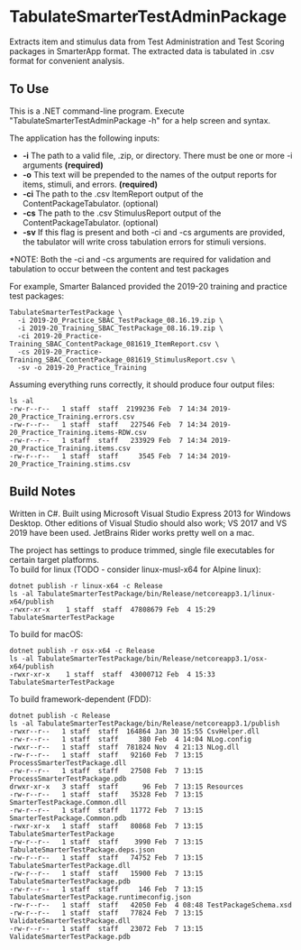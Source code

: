 # TabulateSmarterTestAdminPackage
Extracts item and stimulus data from Test Administration and Test Scoring packages in SmarterApp format. The extracted data is tabulated in .csv format for convenient analysis.

## To Use
This is a .NET command-line program. Execute "TabulateSmarterTestAdminPackage -h" for a help screen and syntax.

The application has the following inputs:
- **-i** The path to a valid file, .zip, or directory. There must be one or more -i arguments **(required)**
- **-o** This text will be prepended to the names of the output reports for items, stimuli, and errors. **(required)**
- **-ci** The path to the .csv ItemReport output of the ContentPackageTabulator. (optional)
- **-cs** The path to the .csv StimulusReport output of the ContentPackageTabulator. (optional)
- **-sv** If this flag is present and both -ci and -cs arguments are provided, the tabulator will write cross tabulation errors for stimuli versions.

*NOTE: Both the -ci and -cs arguments are required for validation and tabulation to occur between the content and test packages

For example, Smarter Balanced provided the 2019-20 training and practice test packages:
```
TabulateSmarterTestPackage \
  -i 2019-20_Practice_SBAC_TestPackage_08.16.19.zip \
  -i 2019-20_Training_SBAC_TestPackage_08.16.19.zip \
  -ci 2019-20_Practice-Training_SBAC_ContentPackage_081619_ItemReport.csv \
  -cs 2019-20_Practice-Training_SBAC_ContentPackage_081619_StimulusReport.csv \
  -sv -o 2019-20_Practice_Training
```
Assuming everything runs correctly, it should produce four output files:
```
ls -al 
-rw-r--r--   1 staff  staff  2199236 Feb  7 14:34 2019-20_Practice_Training.errors.csv
-rw-r--r--   1 staff  staff   227546 Feb  7 14:34 2019-20_Practice_Training.items-RDW.csv
-rw-r--r--   1 staff  staff   233929 Feb  7 14:34 2019-20_Practice_Training.items.csv
-rw-r--r--   1 staff  staff     3545 Feb  7 14:34 2019-20_Practice_Training.stims.csv
```


## Build Notes
Written in C#. Built using Microsoft Visual Studio Express 2013 for Windows Desktop. 
Other editions of Visual Studio should also work; VS 2017 and VS 2019 have been used.
JetBrains Rider works pretty well on a mac.

The project has settings to produce trimmed, single file executables for certain target platforms.  
To build for linux (TODO - consider linux-musl-x64 for Alpine linux):   
```
dotnet publish -r linux-x64 -c Release
ls -al TabulateSmarterTestPackage/bin/Release/netcoreapp3.1/linux-x64/publish 
-rwxr-xr-x    1 staff  staff  47808679 Feb  4 15:29 TabulateSmarterTestPackage
``` 
To build for macOS: 
```
dotnet publish -r osx-x64 -c Release
ls -al TabulateSmarterTestPackage/bin/Release/netcoreapp3.1/osx-x64/publish 
-rwxr-xr-x    1 staff  staff  43000712 Feb  4 15:33 TabulateSmarterTestPackage
```
To build framework-dependent (FDD):
```
dotnet publish -c Release
ls -al TabulateSmarterTestPackage/bin/Release/netcoreapp3.1/publish 
-rwxr--r--   1 staff  staff  164864 Jan 30 15:55 CsvHelper.dll
-rw-r--r--   1 staff  staff     380 Feb  4 14:04 NLog.config
-rwxr--r--   1 staff  staff  781824 Nov  4 21:13 NLog.dll
-rw-r--r--   1 staff  staff   92160 Feb  7 13:15 ProcessSmarterTestPackage.dll
-rw-r--r--   1 staff  staff   27508 Feb  7 13:15 ProcessSmarterTestPackage.pdb
drwxr-xr-x   3 staff  staff      96 Feb  7 13:15 Resources
-rw-r--r--   1 staff  staff   35328 Feb  7 13:15 SmarterTestPackage.Common.dll
-rw-r--r--   1 staff  staff   11772 Feb  7 13:15 SmarterTestPackage.Common.pdb
-rwxr-xr-x   1 staff  staff   80868 Feb  7 13:15 TabulateSmarterTestPackage
-rw-r--r--   1 staff  staff    3990 Feb  7 13:15 TabulateSmarterTestPackage.deps.json
-rw-r--r--   1 staff  staff   74752 Feb  7 13:15 TabulateSmarterTestPackage.dll
-rw-r--r--   1 staff  staff   15900 Feb  7 13:15 TabulateSmarterTestPackage.pdb
-rw-r--r--   1 staff  staff     146 Feb  7 13:15 TabulateSmarterTestPackage.runtimeconfig.json
-rw-r--r--   1 staff  staff   42050 Feb  4 08:48 TestPackageSchema.xsd
-rw-r--r--   1 staff  staff   77824 Feb  7 13:15 ValidateSmarterTestPackage.dll
-rw-r--r--   1 staff  staff   23072 Feb  7 13:15 ValidateSmarterTestPackage.pdb
```

